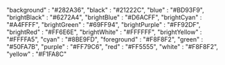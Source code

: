 "background" : "#282A36",
"black" : "#21222C",
"blue" : "#BD93F9",
"brightBlack" : "#6272A4",
"brightBlue" : "#D6ACFF",
"brightCyan" : "#A4FFFF",
"brightGreen" : "#69FF94",
"brightPurple" : "#FF92DF",
"brightRed" : "#FF6E6E",
"brightWhite" : "#FFFFFF",
"brightYellow" : "#FFFFA5",
"cyan" : "#8BE9FD",
"foreground" : "#F8F8F2",
"green" : "#50FA7B",
"purple" : "#FF79C6",
"red" : "#FF5555",
"white" : "#F8F8F2",
"yellow" : "#F1FA8C"